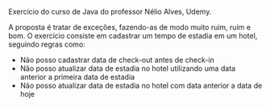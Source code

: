 Exercício do curso de Java do professor Nélio Alves, Udemy.

A proposta é tratar de exceções, fazendo-as de modo muito ruim, ruim e bom.
O exercício consiste em cadastrar um tempo de estadia em um hotel, seguindo regras como:
  + Não posso cadastrar data de check-out antes de check-in 
  + Não posso atualizar data de estadia no hotel utilizando uma data anterior a primeira data de estadia
  + Não posso atualizar data de estadia no hotel com data anterior a data de hoje
